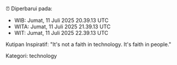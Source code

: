⏰ Diperbarui pada:
- WIB: Jumat, 11 Juli 2025 20.39.13 UTC
- WITA: Jumat, 11 Juli 2025 21.39.13 UTC
- WIT: Jumat, 11 Juli 2025 22.39.13 UTC

Kutipan Inspiratif:
"It's not a faith in technology. It's faith in people."


Kategori: technology


